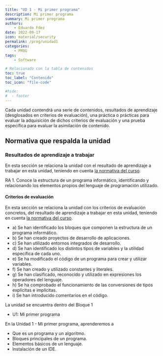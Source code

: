 ```yaml
---
title: "UD 1 - Mi primer programa"
description: Mi primer programa
summary: Mi primer programa
authors:
    - Eduardo Fdez
date: 2022-09-17
icon: material/security
permalink: /prog/unidad1
categories:
    - PROG
tags:
    - Software

# Relacionado con la tabla de contenidos
toc: true
toc_label: "Contenido"
toc_icon: "file-code"

#hide:
#  - footer
---
```


Cada unidad contendrá una serie de contenidos, resultados de aprendizaje (desglosados en criterios de evaluación), una práctica o prácticas para evaluar la adquisición de dichos criterios de evaluación y una prueba específica para evaluar la asimilación de contenido.

## Normativa que respalda la unidad

### Resultados de aprendizaje a trabajar

En esta sección se relaciona la unidad con el resultado de aprendizaje a trabajar en esta unidad, teniendo en cuenta [la normativa del curso](https://www.todofp.es/dam/jcr:c198771c-775e-469b-936f-5f5ef6af165a/andtsdesarrollo-aplicaciones-web-pdf.pdf).

RA 1. Conoce la estructura de un programa informático, identificando y relacionando los elementos propios del lenguaje de programación utilizado.

#### Criterios de evaluación

En esta sección se relaciona la unidad con los criterios de evaluación concretos, del resultado de aprendizaje a trabajar en esta unidad, teniendo en cuenta [la normativa del curso](https://www.boe.es/diario_boe/txt.php?id=BOE-A-2020-4963).

* a) Se han identificado los bloques que componen la estructura de un programa informático.
* b) Se han creado proyectos de desarrollo de aplicaciones.
* c) Se han utilizado entornos integrados de desarrollo.
* d) Se han identificado los distintos tipos de variables y la utilidad específica de cada uno.
* e) Se ha modificado el código de un programa para crear y utilizar variables.
* f) Se han creado y utilizado constantes y literales.
* g) Se han clasificado, reconocido y utilizado en expresiones los operadores del lenguaje.
* h) Se ha comprobado el funcionamiento de las conversiones de tipos explícitas e implícitas.
* i) Se han introducido comentarios en el código. 

La unidad se encuentra dentro del Bloque 1
* U1: Mi primer programa 
 
En la Unidad 1 - Mi primer programa, aprenderemos a
* Que es un programa y un algoritmo. 
* Bloques principales de un programa. 
* Elementos básicos de un lenguaje. 
* Instalación de un IDE. 
